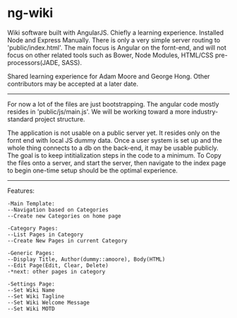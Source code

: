 # ng-wiki
Wiki software built with AngularJS. Chiefly a learning experience. Installed Node and Express Manually. There is only a very simple server routing to 'public/index.html'. The main focus is Angular on the fornt-end, and will not focus on other related tools such as Bower, Node Modules, HTML/CSS pre-processors(JADE, SASS).

Shared learning experience for Adam Moore and George Hong. Other contributors may be accepted at a later date.

-----

For now a lot of the files are just bootstrapping. The angular code mostly resides in 'public/js/main.js'. We will be working toward a more industry-standard project structure.

The application is not usable on a public server yet. It resides only on the fornt end with local JS dummy data. Once a user system is set up and the whole thing connects to a db on the back-end, it may be usable publicly. The goal is to keep intitialization steps in the code to a minimum. To Copy the files onto a server, and start the server, then navigate to the index page to begin one-time setup should be the optimal experience. 

-----

Features:

	-Main Template: 
	--Navigation based on Categories
	--Create new Categories on home page

	-Category Pages: 
	--List Pages in Category
	--Create New Pages in current Category

	-Generic Pages: 
	--Display Title, Author(dummy::amoore), Body(HTML)
	--Edit Page(Edit, Clear, Delete)
	-*next: other pages in category

	-Settings Page:
	--Set Wiki Name
	--Set Wiki Tagline
	--Set Wiki Welcome Message
	--Set Wiki MOTD

